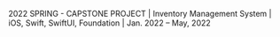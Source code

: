 2022 SPRING - CAPSTONE PROJECT | Inventory Management System | iOS, Swift, SwiftUI, Foundation | Jan. 2022 – May, 2022
